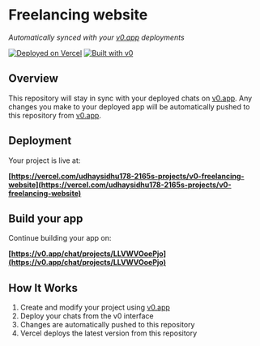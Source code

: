 # Freelancing website

*Automatically synced with your [v0.app](https://v0.app) deployments*

[![Deployed on Vercel](https://img.shields.io/badge/Deployed%20on-Vercel-black?style=for-the-badge&logo=vercel)](https://vercel.com/udhaysidhu178-2165s-projects/v0-freelancing-website)
[![Built with v0](https://img.shields.io/badge/Built%20with-v0.app-black?style=for-the-badge)](https://v0.app/chat/projects/LLVWVOoePjo)

## Overview

This repository will stay in sync with your deployed chats on [v0.app](https://v0.app).
Any changes you make to your deployed app will be automatically pushed to this repository from [v0.app](https://v0.app).

## Deployment

Your project is live at:

**[https://vercel.com/udhaysidhu178-2165s-projects/v0-freelancing-website](https://vercel.com/udhaysidhu178-2165s-projects/v0-freelancing-website)**

## Build your app

Continue building your app on:

**[https://v0.app/chat/projects/LLVWVOoePjo](https://v0.app/chat/projects/LLVWVOoePjo)**

## How It Works

1. Create and modify your project using [v0.app](https://v0.app)
2. Deploy your chats from the v0 interface
3. Changes are automatically pushed to this repository
4. Vercel deploys the latest version from this repository